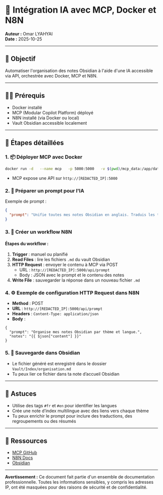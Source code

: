 # 🚀 Intégration IA avec MCP, Docker et N8N

**Auteur :** Omar LYAHYAI  
**Date :** 2025-10-25

---

## 🎯 Objectif
Automatiser l'organisation des notes Obsidian à l'aide d'une IA accessible via API, orchestrée avec Docker, MCP et N8N.

---

## 🧑‍💻 Prérequis
- Docker installé
- MCP (Modular Copilot Platform) déployé
- N8N installé (via Docker ou local)
- Vault Obsidian accessible localement

---

## 🧪 Étapes détaillées

### 1. 📦 Déployer MCP avec Docker
```bash
docker run -d   --name mcp   -p 5000:5000   -v $(pwd)/mcp_data:/app/data   ghcr.io/modularcopilot/mcp:latest
```
- MCP expose une API sur `http://[REDACTED_IP]:5000`

### 2. 🧠 Préparer un prompt pour l'IA
Exemple de prompt :
```json
{
  "prompt": "Unifie toutes mes notes Obsidian en anglais. Traduis les titres français, regroupe les contenus similaires, et crée un index thématique."
}
```

### 3. 🤖 Créer un workflow N8N
#### Étapes du workflow :
1. **Trigger** : manuel ou planifié
2. **Read Files** : lire les fichiers `.md` du vault Obsidian
3. **HTTP Request** : envoyer le contenu à MCP via POST
   - URL : `http://[REDACTED_IP]:5000/api/prompt`
   - Body : JSON avec le prompt et le contenu des notes
4. **Write File** : sauvegarder la réponse dans un nouveau fichier `.md`

### 4. ⚙️ Exemple de configuration HTTP Request dans N8N
- **Method** : POST
- **URL** : `http://[REDACTED_IP]:5000/api/prompt`
- **Headers** : `Content-Type: application/json`
- **Body** :
```
{
  "prompt": "Organise mes notes Obsidian par thème et langue.",
  "notes": "{{ $json["content"] }}"
}
```

### 5. 📁 Sauvegarde dans Obsidian
- Le fichier généré est enregistré dans le dossier `Vault/Index/organisation.md`
- Tu peux lier ce fichier dans ta note d’accueil Obsidian

---

## 🧠 Astuces
- Utilise des tags `#fr` et `#en` pour identifier les langues
- Crée une note d’index multilingue avec des liens vers chaque thème
- Tu peux enrichir le prompt pour inclure des traductions, des regroupements ou des résumés

---

## 🔗 Ressources
- [MCP GitHub](https://github.com/modularcopilot/mcp)
- [N8N Docs](https://docs.n8n.io)
- [Obsidian](https://obsidian.md)

---
**Avertissement :** Ce document fait partie d'un ensemble de documentation professionnelle. Toutes les informations sensibles, y compris les adresses IP, ont été masquées pour des raisons de sécurité et de confidentialité.